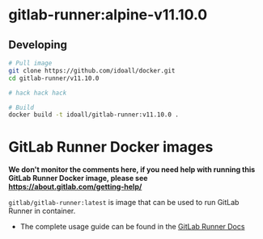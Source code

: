 gitlab-runner:alpine-v11.10.0
=============

## Developing

```bash
# Pull image
git clone https://github.com/idoall/docker.git
cd gitlab-runner/v11.10.0

# hack hack hack

# Build
docker build -t idoall/gitlab-runner:v11.10.0 .


```


# GitLab Runner Docker images

**We don't monitor the comments here, if you need help with running this GitLab Runner Docker image, please see https://about.gitlab.com/getting-help/**

`gitlab/gitlab-runner:latest` is image that can be used to run GitLab Runner in container.

- The complete usage guide can be found in the [GitLab Runner Docs](https://docs.gitlab.com/runner/install/docker.html)